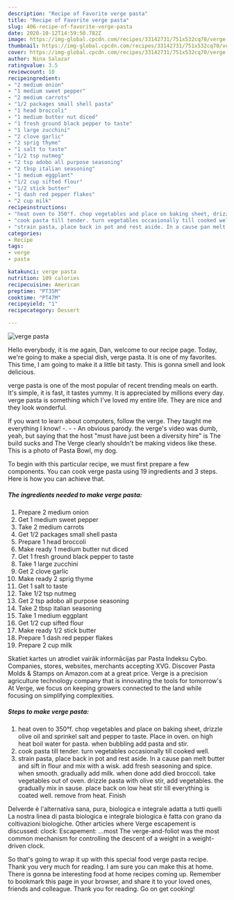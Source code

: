 ```yaml
---
description: "Recipe of Favorite verge pasta"
title: "Recipe of Favorite verge pasta"
slug: 406-recipe-of-favorite-verge-pasta
date: 2020-10-12T14:59:50.782Z
image: https://img-global.cpcdn.com/recipes/33142731/751x532cq70/verge-pasta-recipe-main-photo.jpg
thumbnail: https://img-global.cpcdn.com/recipes/33142731/751x532cq70/verge-pasta-recipe-main-photo.jpg
cover: https://img-global.cpcdn.com/recipes/33142731/751x532cq70/verge-pasta-recipe-main-photo.jpg
author: Nina Salazar
ratingvalue: 3.5
reviewcount: 10
recipeingredient:
- "2 medium onion"
- "1 medium sweet pepper"
- "2 medium carrots"
- "1/2 packages small shell pasta"
- "1 head broccoli"
- "1 medium butter nut diced"
- "1 fresh ground black pepper to taste"
- "1 large zucchini"
- "2 clove garlic"
- "2 sprig thyme"
- "1 salt to taste"
- "1/2 tsp nutmeg"
- "2 tsp adobo all purpose seasoning"
- "2 tbsp italian seasoning"
- "1 medium eggplant"
- "1/2 cup sifted flour"
- "1/2 stick butter"
- "1 dash red pepper flakes"
- "2 cup milk"
recipeinstructions:
- "heat oven to 350°f. chop vegetables and place on baking sheet, drizzle olive oil and sprinkel salt and pepper to taste. Place in oven. on high heat boil water for pasta. when bubbling add pasta and stir."
- "cook pasta till tender. turn vegetables occasionally till cooked well."
- "strain pasta, place back in pot and rest aside. In a cause pan melt butter and sift in flour and mix with a wisk. add fresh seasoning and spice. when smooth. gradually add milk. when done add died broccoli.  take vegetables out of oven. drizzle pasta with olive stir, add vegetables. the gradually mix in sause. place back on low heat stir till everything is coated well. remove from heat. Finish"
categories:
- Recipe
tags:
- verge
- pasta

katakunci: verge pasta 
nutrition: 109 calories
recipecuisine: American
preptime: "PT35M"
cooktime: "PT47M"
recipeyield: "1"
recipecategory: Dessert

---
```



![verge pasta](https://img-global.cpcdn.com/recipes/33142731/751x532cq70/verge-pasta-recipe-main-photo.jpg)

Hello everybody, it is me again, Dan, welcome to our recipe page. Today, we're going to make a special dish, verge pasta. It is one of my favorites. This time, I am going to make it a little bit tasty. This is gonna smell and look delicious.

verge pasta is one of the most popular of recent trending meals on earth. It's simple, it is fast, it tastes yummy. It is appreciated by millions every day. verge pasta is something which I've loved my entire life. They are nice and they look wonderful.

If you want to learn about computers, follow the verge. They taught me everything I know! -. - - An obvious parody. the verge&#39;s video was dumb, yeah, but saying that the host &#34;must have just been a diversity hire&#34; is The build sucks and The Verge clearly shouldn&#39;t be making videos like these. This is a photo of Pasta Bowl, my dog.


To begin with this particular recipe, we must first prepare a few components. You can cook verge pasta using 19 ingredients and 3 steps. Here is how you can achieve that.

<!--inarticleads1-->

##### The ingredients needed to make verge pasta:

1. Prepare 2 medium onion
1. Get 1 medium sweet pepper
1. Take 2 medium carrots
1. Get 1/2 packages small shell pasta
1. Prepare 1 head broccoli
1. Make ready 1 medium butter nut diced
1. Get 1 fresh ground black pepper to taste
1. Take 1 large zucchini
1. Get 2 clove garlic
1. Make ready 2 sprig thyme
1. Get 1 salt to taste
1. Take 1/2 tsp nutmeg
1. Get 2 tsp adobo all purpose seasoning
1. Take 2 tbsp italian seasoning
1. Take 1 medium eggplant
1. Get 1/2 cup sifted flour
1. Make ready 1/2 stick butter
1. Prepare 1 dash red pepper flakes
1. Prepare 2 cup milk


Skatiet kartes un atrodiet vairāk informācijas par Pasta Indeksu Cybo. Companies, stores, websites, merchants accepting XVG. Discover Pasta Molds &amp; Stamps on Amazon.com at a great price. Verge is a precision agriculture technology company that is innovating the tools for tomorrow&#39;s At Verge, we focus on keeping growers connected to the land while focusing on simplifying complexities. 

<!--inarticleads2-->

##### Steps to make verge pasta:

1. heat oven to 350°f. chop vegetables and place on baking sheet, drizzle olive oil and sprinkel salt and pepper to taste. Place in oven. on high heat boil water for pasta. when bubbling add pasta and stir.
1. cook pasta till tender. turn vegetables occasionally till cooked well.
1. strain pasta, place back in pot and rest aside. In a cause pan melt butter and sift in flour and mix with a wisk. add fresh seasoning and spice. when smooth. gradually add milk. when done add died broccoli.  take vegetables out of oven. drizzle pasta with olive stir, add vegetables. the gradually mix in sause. place back on low heat stir till everything is coated well. remove from heat. Finish


Delverde è l&#39;alternativa sana, pura, biologica e integrale adatta a tutti quelli La nostra linea di pasta biologica e integrale biologica è fatta con grano da coltivazioni biologiche. Other articles where Verge escapement is discussed: clock: Escapement: …most The verge-and-foliot was the most common mechanism for controlling the descent of a weight in a weight-driven clock. 

So that's going to wrap it up with this special food verge pasta recipe. Thank you very much for reading. I am sure you can make this at home. There is gonna be interesting food at home recipes coming up. Remember to bookmark this page in your browser, and share it to your loved ones, friends and colleague. Thank you for reading. Go on get cooking!
